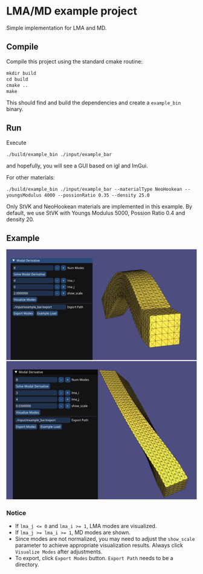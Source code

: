 # LMA/MD example project

Simple implementation for LMA and MD.

## Compile

Compile this project using the standard cmake routine:

    mkdir build
    cd build
    cmake ..
    make

This should find and build the dependencies and create a `example_bin` binary.

## Run

Execute
```
./build/example_bin ./input/example_bar
```
and hopefully, you will see a GUI based on igl and ImGui.

For other materials:
```
./build/example_bin ./input/example_bar --materialType NeoHookean --youngsModulus 4000 --possionRatio 0.35 --density 25.0
```

Only StVK and NeoHookean materials are implemented in this example.
By default, we use StVK with Youngs Modulus 5000, Possion Ratio 0.4 and density 20.


## Example

![Example1](./figs/Example1_LMA.png)
![Example2](./figs/Example2_MD.png)


### Notice

* If ``lma_j <= 0`` and ``lma_i >= 1``, LMA modes are visualized.
* If ``lma_j >= lma_i >= 1``, MD modes are shown.
* Since modes are not normalized, you may need to adjust the `show_scale` parameter to achieve appropriate visualization results. Always click ``Visualize Modes`` after adjustments.
* To export, click ``Export Modes`` button. ``Export Path`` needs to be a directory.